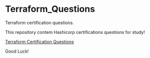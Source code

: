 # Terraform_Questions
Terraform certification questions.

This repository contem Hashicorp certifications questions for study!

[Terraform Certification Questions](https://github.com/CarlosMartins01/Terraform_Questions/blob/main/Terraform_Certification_Questions.md)

Good Luck!
